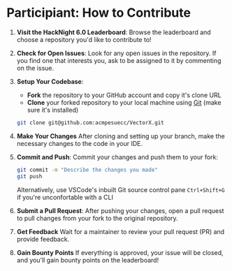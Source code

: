 # Participiant: How to Contribute

1. **Visit the HackNight 6.0 Leaderboard**:
   Browse the leaderboard and choose a repository you'd like to contribute to!

2. **Check for Open Issues**:
   Look for any open issues in the repository. If you find one that interests you, ask to be assigned to it by commenting on the issue.

3. **Setup Your Codebase**:
   - **Fork** the repository to your GitHub account and copy it's clone URL
   - **Clone** your forked repository to your local machine using [Git](https://docs.github.com/en/get-started/getting-started-with-git/set-up-git) (make sure it's installed)

   ```bash
   git clone git@github.com:acmpesuecc/VectorX.git
   ```

4. **Make Your Changes**
   After cloning and setting up your branch, make the necessary changes to the code in your IDE.

5. **Commit and Push**:
   Commit your changes and push them to your fork:

   ```bash
   git commit -m "Describe the changes you made"
   git push
   ```

   Alternatively, use VSCode's inbuilt Git source control pane `Ctrl+Shift+G` if you're unconfortable with a CLI

6. **Submit a Pull Request**:
   After pushing your changes, open a pull request to pull changes from your fork to the original repository.

7. **Get Feedback**
   Wait for a maintainer to review your pull request (PR) and provide feedback.

8. **Gain Bounty Points**
   If everything is approved, your issue will be closed, and you'll gain bounty points on the leaderboard!
